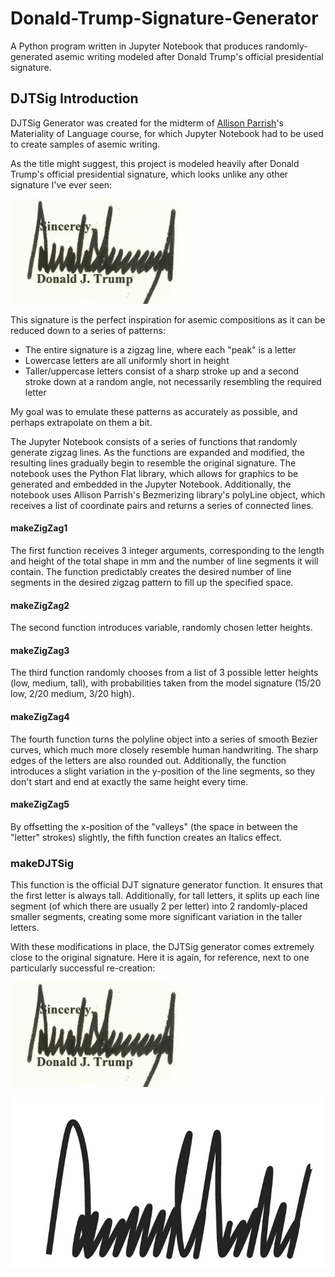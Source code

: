 # Donald-Trump-Signature-Generator

A Python program written in Jupyter Notebook that produces randomly-generated asemic writing modeled after Donald Trump's official presidential signature.

## DJTSig Introduction

DJTSig Generator was created for the midterm of [Allison Parrish](https://www.decontextualize.com/)'s  Materiality of Language course, for which Jupyter Notebook had to be used to create samples of asemic writing.

As the title might suggest, this project is modeled heavily after Donald Trump's official presidential signature, which looks unlike any other signature I've ever seen:

![Donald Trump's official presidential signature, preceeded by the word "Sincerely," and proceeded by the name "Donald J. Trump" in print](https://github.com/yonatanrozin/Donald-Trump-Signature-Generator/blob/main/Images/DJTSig_official.jpeg)

This signature is the perfect inspiration for asemic compositions as it can be reduced down to a series of patterns:
- The entire signature is a zigzag line, where each "peak" is a letter
- Lowercase letters are all uniformly short in height
- Taller/uppercase letters consist of a sharp stroke up and a second stroke down at a random angle, not necessarily resembling the required letter

My goal was to emulate these patterns as accurately as possible, and perhaps extrapolate on them a bit.

The Jupyter Notebook consists of a series of functions that randomly generate zigzag lines. As the functions are expanded and modified, the resulting lines gradually begin to resemble the original signature. The notebook uses the Python Flat library, which allows for graphics to be generated and embedded in the Jupyter Notebook. Additionally, the notebook uses Allison Parrish's Bezmerizing library's polyLine object, which receives a list of coordinate pairs and returns a series of connected lines.

#### makeZigZag1

The first function receives 3 integer arguments, corresponding to the length and height of the total shape in mm and the number of line segments it will contain. The function predictably creates the desired number of line segments in the desired zigzag pattern to fill up the specified space.

#### makeZigZag2

The second function introduces variable, randomly chosen letter heights.

#### makeZigZag3

The third function randomly chooses from a list of 3 possible letter heights (low, medium, tall), with probabilities taken from the model signature (15/20 low, 2/20 medium, 3/20 high).

#### makeZigZag4

The fourth function turns the polyline object into a series of smooth Bezier curves, which much more closely resemble human handwriting. The sharp edges of the letters are also rounded out. Additionally, the function introduces a slight variation in the y-position of the line segments, so they don't start and end at exactly the same height every time.

#### makeZigZag5

By offsetting the x-position of the "valleys" (the space in between the "letter" strokes) slightly, the fifth function creates an Italics effect.

### makeDJTSig

This function is the official DJT signature generator function. It ensures that the first letter is always tall. Additionally, for tall letters, it splits up each line segment (of which there are usually 2 per letter) into 2 randomly-placed smaller segments, creating some more significant variation in the taller letters.

With these modifications in place, the DJTSig generator comes extremely close to the original signature. Here it is again, for reference, next to one particularly successful re-creation:

![Donald Trump's official presidential signature, preceeded by the word "Sincerely," and proceeded by the name "Donald J. Trump" in print](https://github.com/yonatanrozin/Donald-Trump-Signature-Generator/blob/main/Images/DJTSig_official.jpeg)

![A randomly-generated asemic line, made to resemble Donald Trump's official signature](https://github.com/yonatanrozin/Donald-Trump-Signature-Generator/blob/main/Images/DJTSig_close.jpeg)
